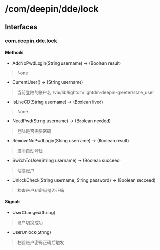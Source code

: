 # /com/deepin/dde/lock
## Interfaces
### com.deepin.dde.lock
#### Methods

- AddNoPwdLogin(String username) -> (Boolean result)
> None

- CurrentUser() -> (String username)
> 当前登陆的账户名 /var/lib/lightdm/lightdm-deepin-greeter/state_user

- IsLiveCD(String username) -> (Boolean lived)
> None

- NeedPwd(String username) -> (Boolean needed)
> 登陆是否需要密码

- RemoveNoPwdLogin(String username) -> (Boolean result)
> 取消自动登陆

- SwitchToUser(String username) -> (Boolean succeed)
> 切换账户

- UnlockCheck(String username, String password) -> (Boolean succeed)
> 检查账户和密码是否正确

#### Signals

- UserChanged(String)
> 账户切换成功

- UserUnlock(String)
> 校验账户密码正确后触发
